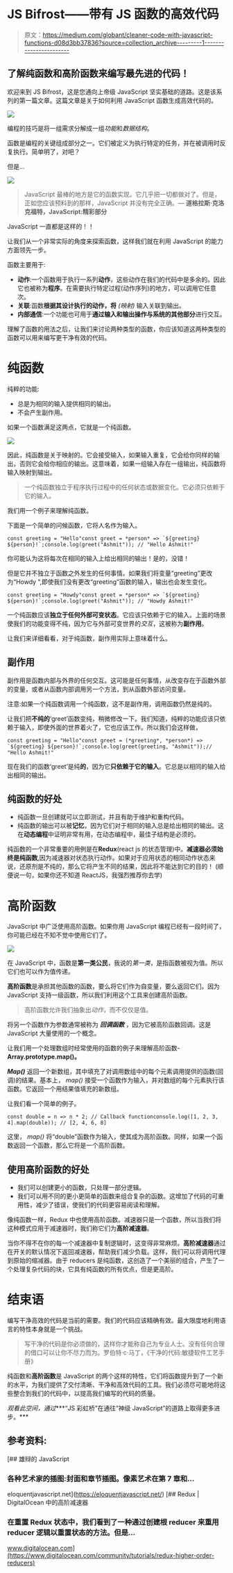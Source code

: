 # JS Bifrost——带有 JS 函数的高效代码

> 原文：<https://medium.com/globant/cleaner-code-with-javascript-functions-d08d3bb37836?source=collection_archive---------1----------------------->

## 了解纯函数和高阶函数来编写最先进的代码！

欢迎来到 JS Bifrost，这是您通向上帝级 JavaScript 坚实基础的道路。这是该系列的第一篇文章。这篇文章是关于如何利用 JavaScript 函数生成高效代码的。

![](img/d23f4fac30fe04efd7dbebff1ccc9a8e.png)

编程的技巧是将一组需求分解成一组*功能*和*数据结构*。

函数是编程的关键组成部分之一。它们被定义为执行特定的任务，并在被调用时反复执行。简单明了，对吧？

但是…

![](img/f672f7dcc2b00d852769375ef7afcea3.png)

> JavaScript 最棒的地方是它的函数实现。它几乎把一切都做对了。但是，正如您应该预料到的那样，JavaScript 并没有完全正确。— **道格拉斯·克洛克福特，JavaScript:精彩部分**

JavaScript 一直都是这样的！！

让我们从一个非常实际的角度来探索函数，这样我们就在利用 JavaScript 的能力方面领先一步。

函数主要用于:

*   **动作**:一个函数用于执行一系列**动作**，这些动作在我们的代码中是多余的。因此它也被称为**程序**。在需要执行特定过程(动作序列)的地方，可以调用它任意次。
*   **关联**:函数**根据其设计执行的动作，将** *(映射)* 输入关联到输出。
*   **内部通信**:一个功能也可用于**通过输入和输出操作与系统的其他部分**进行交互。

理解了函数的用法之后，让我们来讨论两种类型的函数，你应该知道这两种类型的函数可以用来编写更干净有效的代码。

# 纯函数

纯粹的功能:

*   总是为相同的输入提供相同的输出。
*   不会产生副作用。

如果一个函数满足这两点，它就是一个纯函数。

![](img/ac52df77d78d0591eb18680a8cc4dd5d.png)

因此，纯函数是关于映射的。它会接受输入，如果输入重复，它会给你同样的输出，否则它会给你相应的输出。这意味着，如果一组输入存在一组输出，纯函数将输入映射到输出。

> 一个纯函数独立于程序执行过程中的任何状态或数据变化。它必须只依赖于它的输入。

我们用一个例子来理解纯函数。

下面是一个简单的问候函数，它将人名作为输入。

```
const greeting = "Hello"const greet = *person* => `${greeting} ${person}!`;console.log(greet("Ashmit")); // "Hello Ashmit!"
```

你可能认为这将每次在相同的输入上给出相同的输出！是的，没错！

但是它并不独立于函数之外发生的任何事情。如果我们将变量“greeting”更改为“Howdy ”,即使我们没有更改“greeting”函数的输入，输出也会发生变化。

```
const greeting = "Howdy"const greet = *person* => `${greeting} ${person}!`;console.log(greet("Ashmit")); // "Howdy Ashmit!"
```

一个纯函数应该**独立于任何外部可变状态**。它应该只依赖于它的输入。上面的场景使我们的功能变得不纯，因为它与外部可变世界的*交互*，这被称为**副作用**。

让我们来详细看看，对于纯函数，副作用实际上意味着什么。

## 副作用

副作用是函数内部与外界的任何交互。这可能是任何事情，从改变存在于函数外部的变量，或者从函数内部调用另一个方法，到从函数外部访问变量。

注意:如果一个纯函数调用一个纯函数，这不是副作用，调用函数仍然是纯的。

让我们把**不纯的**‘greet’函数变纯，稍微修改一下。我们知道，纯粹的功能应该只依赖于输入，即使外面的世界着火了，它也应该工作。所以我们会这样做，

```
const greeting = "Hello"const greet = (*greeting*, *person*) => `${greeting} ${person}!`;console.log(greet(greeting, "Ashmit"));// "Hello Ashmit!"
```

现在我们的函数‘greet’是纯**的**，因为它**只依赖于它的输入**。它总是以相同的输入给出相同的输出。

## 纯函数的好处

*   纯函数一旦创建就可以立即测试，并且有助于维护和重构代码。
*   纯函数的输出可以被**记忆**，因为它们对于相同的输入总是给出相同的输出。这在**动态编程**中证明非常有用，在动态编程中，最佳子结构是必须的。

纯函数的一个非常重要的用例是在**Redux**(react js 的状态管理)中。**减速器必须始终是纯函数**,因为减速器对状态执行动作。如果对于应用状态的相同动作状态来说，还原剂是不纯的，那么它将产生不同的结果，因此将不能达到它的目的！
(顺便说一句，如果你还不知道 ReactJS，我强烈推荐你去学)

# 高阶函数

JavaScript 中广泛使用高阶函数。如果你用 JavaScript 编程已经有一段时间了，你可能已经在不知不觉中使用它们了。

![](img/010f4c2f689d61105858fb13c1b41c73.png)

在 JavaScript 中，函数是**第一类公民**，我说的*第一类*，是指函数被视为值。所以它们也可以作为值传递。

**高阶函数**是承担其他函数的函数，要么将它们作为自变量，要么返回它们。因为 JavaScript 支持一级函数，所以我们利用这个工具来创建高阶函数。

> 高阶函数允许我们抽象出*动作*，而不仅仅是值。

将另一个函数作为参数通常被称为 ***回调函数*** ，因为它被高阶函数回调。这是 JavaScript 大量使用的一个概念。

让我们用一个处理数组时经常使用的函数的例子来理解高阶函数- **Array.prototype.map()。**

***Map()*** 返回一个新数组，其中填充了对调用数组中的每个元素调用提供的函数(回调)的结果。基本上， *map()* 接受一个函数作为输入，并对数组的每个元素执行该函数。它返回一个用结果值填充的新数组。

让我们看一个简单的例子。

```
const double = n => n * 2; // Callback functionconsole.log([1, 2, 3, 4].map(double)); // [2, 4, 6, 8]
```

这里， *map()* 将“double”函数作为输入，使其成为高阶函数。同样，如果一个函数返回一个函数，那么它将是一个高阶函数。

## 使用高阶函数的好处

*   我们可以创建更小的函数，只处理一部分逻辑。
*   我们可以用不同的更小更简单的函数来组合复杂的函数。这增加了代码的可重用性，减少了错误，使我们的代码更容易阅读和理解。

像纯函数一样，Redux 中也使用高阶函数。减速器只是一个函数，所以当我们将这种模式应用于减速器时，我们称它们为**高阶减速器**。

当你不得不在你的每一个减速器中复制逻辑时，这变得非常麻烦。**高阶减速器**通过在开关的默认情况下返回减速器，帮助我们减少负载。这样，我们可以将调用代理到原始的缩减器。由于 reducers 是纯函数，这创造了一个美丽的组合，产生了一个处理复杂代码的块，它具有纯函数的所有优点，但是更高阶。

# 结束语

编写干净高效的代码是当前的需要。我们的代码应该精确有效。最大限度地利用语言的特性本身就是一个挑战。

> 写干净的代码是你必须做的，这样你才能称自己为专业人士。没有任何合理的借口可以让你不尽力而为。罗伯特·c·马丁，《干净的代码:敏捷软件工艺手册》

纯函数和**高阶函数**是 JavaScript 的两个这样的特性，它们将函数提升到了一个新的水平，为我们提供了交付清晰、干净和高效代码的工具。我们必须尽可能地将这些整合到我们的代码中，以提高我们编写的代码的质量。

*观看此空间，通过****“JS 彩虹桥”在通往“神级 JavaScript”的道路上取得更多进步。***

## 参考资料:

[](https://eloquentjavascript.net/) [## 雄辩的 JavaScript

### 各种艺术家的插图:封面和章节插图。像素艺术在第 7 章和…

eloquentjavascript.net](https://eloquentjavascript.net/) [](https://www.digitalocean.com/community/tutorials/redux-higher-order-reducers) [## Redux | DigitalOcean 中的高阶减速器

### 在重置 Redux 状态中，我们看到了一种通过创建根 reducer 来重用 reducer 逻辑以重置状态的方法。但是…

www.digitalocean.com](https://www.digitalocean.com/community/tutorials/redux-higher-order-reducers)